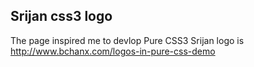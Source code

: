 ## Srijan css3 logo
The page inspired me to devlop Pure CSS3 Srijan logo is <a href="http://www.bchanx.com/logos-in-pure-css-demo" target="_blank">http://www.bchanx.com/logos-in-pure-css-demo</a>
